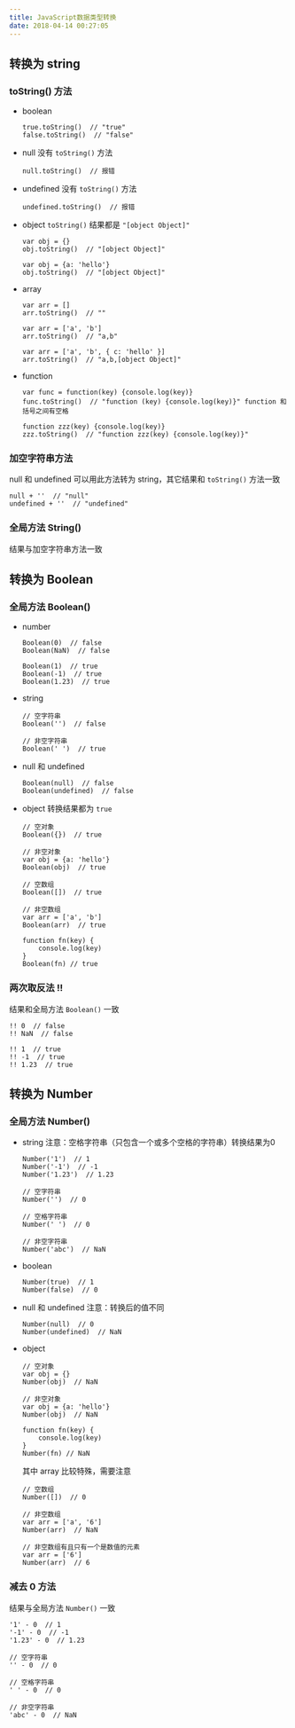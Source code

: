 ```yaml
---
title: JavaScript数据类型转换
date: 2018-04-14 00:27:05
---
```


## 转换为 string

### toString() 方法

- boolean
    ```
    true.toString()  // "true"
    false.toString()  // "false"
    ```

- null
    没有 `toString()` 方法
    ```
    null.toString()  // 报错
    ```

- undefined
    没有 `toString()` 方法
    ```
    undefined.toString()  // 报错
    ```

- object
    `toString()` 结果都是 `"[object Object]"`
    ```
    var obj = {}
    obj.toString()  // "[object Object]"
    
    var obj = {a: 'hello'}
    obj.toString()  // "[object Object]"
    ```

- array
    ```
    var arr = []
    arr.toString()  // ""
    
    var arr = ['a', 'b']
    arr.toString()  // "a,b"
    
    var arr = ['a', 'b', { c: 'hello' }]
    arr.toString()  // "a,b,[object Object]"
    ```
    
- function
    ```
    var func = function(key) {console.log(key)}
    func.toString()  // "function (key) {console.log(key)}" function 和括号之间有空格
    
    function zzz(key) {console.log(key)}
    zzz.toString()  // "function zzz(key) {console.log(key)}"
    ```

### 加空字符串方法

null 和 undefined 可以用此方法转为 string，其它结果和 `toString()` 方法一致

```
null + ''  // "null"
undefined + ''  // "undefined"
```

### 全局方法 String()

结果与加空字符串方法一致


## 转换为 Boolean

### 全局方法 Boolean()

- number
    ```
    Boolean(0)  // false
    Boolean(NaN)  // false
    
    Boolean(1)  // true
    Boolean(-1)  // true
    Boolean(1.23)  // true
    ```

- string
    ```
    // 空字符串
    Boolean('')  // false
    
    // 非空字符串
    Boolean(' ')  // true
    ```

- null 和 undefined
    ```
    Boolean(null)  // false
    Boolean(undefined)  // false
    ```

- object
    转换结果都为 `true`
    ```
    // 空对象
    Boolean({})  // true
    
    // 非空对象
    var obj = {a: 'hello'}
    Boolean(obj)  // true
    
    // 空数组
    Boolean([])  // true
    
    // 非空数组
    var arr = ['a', 'b']
    Boolean(arr)  // true
    
    function fn(key) {
        console.log(key)
    }
    Boolean(fn) // true
    ```

### 两次取反法 !!

结果和全局方法 `Boolean()` 一致

```
!! 0  // false
!! NaN  // false

!! 1  // true
!! -1  // true
!! 1.23  // true
```


## 转换为 Number

### 全局方法 Number()

- string
    注意：空格字符串（只包含一个或多个空格的字符串）转换结果为0
    ```
    Number('1')  // 1
    Number('-1')  // -1
    Number('1.23')  // 1.23
    
    // 空字符串
    Number('')  // 0
    
    // 空格字符串
    Number(' ')  // 0
    
    // 非空字符串
    Number('abc')  // NaN
    ```

- boolean
    ```
    Number(true)  // 1
    Number(false)  // 0
    ```

- null 和 undefined
    注意：转换后的值不同
    ```
    Number(null)  // 0
    Number(undefined)  // NaN
    ```

- object
    ```
    // 空对象
    var obj = {}
    Number(obj)  // NaN
    
    // 非空对象
    var obj = {a: 'hello'}
    Number(obj)  // NaN
    
    function fn(key) {
        console.log(key)
    }
    Number(fn) // NaN
    ```
    其中 array 比较特殊，需要注意
    ```
    // 空数组
    Number([])  // 0
    
    // 非空数组
    var arr = ['a', '6']
    Number(arr)  // NaN
    
    // 非空数组有且只有一个是数值的元素
    var arr = ['6']
    Number(arr)  // 6
    ```

### 减去 0 方法

结果与全局方法 `Number()` 一致

```
'1' - 0  // 1
'-1' - 0  // -1
'1.23' - 0  // 1.23

// 空字符串
'' - 0  // 0

// 空格字符串
' ' - 0  // 0

// 非空字符串
'abc' - 0  // NaN
```